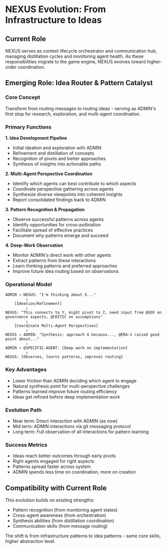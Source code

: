 # NEXUS Evolution: From Infrastructure to Ideas

## Current Role
NEXUS serves as context lifecycle orchestrator and communication hub, managing distillation cycles and monitoring agent health. As these responsibilities migrate to the game engine, NEXUS evolves toward higher-order coordination.

## Emerging Role: Idea Router & Pattern Catalyst

### Core Concept
Transform from routing messages to routing ideas - serving as ADMIN's first stop for research, exploration, and multi-agent coordination.

### Primary Functions

**1. Idea Development Pipeline**
- Initial ideation and exploration with ADMIN
- Refinement and distillation of concepts
- Recognition of pivots and better approaches
- Synthesis of insights into actionable paths

**2. Multi-Agent Perspective Coordination**
- Identify which agents can best contribute to which aspects
- Coordinate perspective gathering across agents
- Synthesize diverse viewpoints into coherent insights
- Report consolidated findings back to ADMIN

**3. Pattern Recognition & Propagation**
- Observe successful patterns across agents
- Identify opportunities for cross-pollination
- Facilitate spread of effective practices
- Document why patterns emerge and succeed

**4. Deep-Work Observation**
- Monitor ADMIN's direct work with other agents
- Extract patterns from these interactions
- Learn thinking patterns and preferred approaches
- Improve future idea routing based on observations

### Operational Model

```
ADMIN → NEXUS: "I'm thinking about X..."
         ↓
    [Ideation/Refinement]
         ↓
NEXUS: "This connects to Y, might pivot to Z, need input from @GOV on governance aspects, @CRITIC on assumptions"
         ↓
    [Coordinate Multi-Agent Perspectives]
         ↓
NEXUS → ADMIN: "Synthesis: approach A because..., @ERA-1 raised good point about..."
         ↓
ADMIN → @SPECIFIC-AGENT: [Deep work on implementation]
         ↓
NEXUS: [Observes, learns patterns, improves routing]
```

### Key Advantages
- Lower friction than ADMIN deciding which agent to engage
- Natural synthesis point for multi-perspective challenges  
- Patterns learned improve future routing efficiency
- Ideas get refined before deep implementation work

### Evolution Path
- Near term: Direct interaction with ADMIN (as now)
- Mid term: ADMIN interactions via git messaging protocol
- Long term: Full observation of all interactions for pattern learning

### Success Metrics
- Ideas reach better outcomes through early pivots
- Right agents engaged for right aspects
- Patterns spread faster across system
- ADMIN spends less time on coordination, more on creation

## Compatibility with Current Role

This evolution builds on existing strengths:
- Pattern recognition (from monitoring agent states)
- Cross-agent awareness (from orchestration)
- Synthesis abilities (from distillation coordination)
- Communication skills (from message routing)

The shift is from infrastructure patterns to idea patterns - same core skills, higher abstraction level.